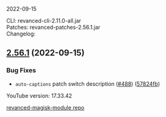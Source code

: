 2022-09-15
  
CLI: revanced-cli-2.11.0-all.jar  
Patches: revanced-patches-2.56.1.jar  
Changelog:

 ## [2.56.1](https://github.com/revanced/revanced-patches/compare/v2.56.0...v2.56.1) (2022-09-15)


### Bug Fixes

* `auto-captions` patch switch description ([#488](https://github.com/revanced/revanced-patches/issues/488)) ([57824fb](https://github.com/revanced/revanced-patches/commit/57824fb16c56889d8f18299e9bab2563bb13e5c2))


  

YouTube version: 17.33.42  

[revanced-magisk-module repo](https://github.com/j-hc/revanced-magisk-module)
